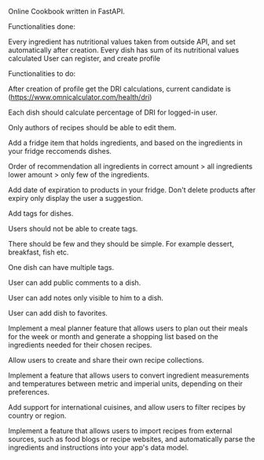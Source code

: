 Online Cookbook written in FastAPI.

Functionalities done:

Every ingredient has nutritional values taken from outside API, and set automatically after creation.
Every dish has sum of its nutritional values calculated
User can register, and create profile


Functionalities to do:

After creation of profile get the DRI calculations, current candidate is
(https://www.omnicalculator.com/health/dri)

Each dish should calculate percentage of DRI for logged-in user.

Only authors of recipes should be able to edit them.

Add a fridge item that holds ingredients, and based on the ingredients in your fridge reccomends dishes.

Order of recommendation all ingredients in correct amount > all ingredients lower amount > only few of the ingredients.

Add date of expiration to products in your fridge. Don't delete products after expiry only display the user a suggestion.

Add tags for dishes.

Users should not be able to create tags.

There should be few and they should be simple. For  example dessert, breakfast, fish etc.

One dish can have multiple tags.

User can add public comments to a dish.

User can add notes only visible to him to a dish.

User can add dish to favorites.

Implement a meal planner feature that allows users to plan out their meals for the week or month and generate a shopping list based on the ingredients needed for their chosen recipes.

Allow users to create and share their own recipe collections.

Implement a feature that allows users to convert ingredient measurements and temperatures between metric and imperial units, depending on their preferences.

Add support for international cuisines, and allow users to filter recipes by country or region.

Implement a feature that allows users to import recipes from external sources, such as food blogs or recipe websites, and automatically parse the ingredients and instructions into your app's data model.
